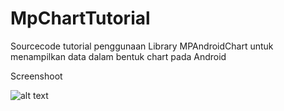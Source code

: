 # MpChartTutorial


Sourcecode tutorial penggunaan Library MPAndroidChart untuk menampilkan data dalam bentuk chart pada Android


Screenshoot


![alt text](http://arbaini.com/wp-content/uploads/2017/11/Screenshot-at-Nov-23-10-52-26-179x300.png)




